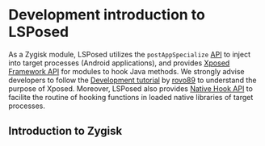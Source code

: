 # Development introduction to LSPosed 

As a Zygisk module, LSPosed utilizes the `postAppSpecialize` [API](https://github.com/topjohnwu/Magisk/blob/master/native/src/core/zygisk/api.hpp) to inject into target processes (Android applications), and provides [Xposed Framework API](https://api.xposed.info/reference/packages.html) for modules to hook Java methods.
We strongly advise developers to follow the [Development tutorial](https://github.com/rovo89/XposedBridge/wiki/Development-tutorial) by [rovo89](https://github.com/rovo89) to understand the purpose of Xposed.
Moreover, LSPosed also provides [Native Hook API](https://github.com/LSPosed/LSPosed/wiki/Native-Hook) to facilite the routine of hooking functions in loaded native libraries of target processes.


## Introduction to Zygisk
